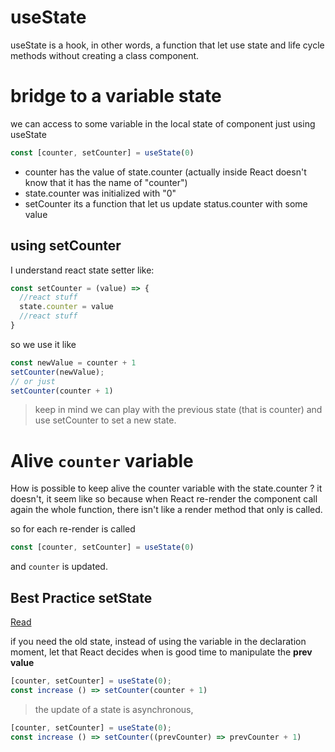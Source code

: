 # useState
useState is a hook, in other words, a function that let use state and life cycle methods without creating a class component.

# bridge to a variable state
we can access to some variable in the local state of component just using useState
```js
const [counter, setCounter] = useState(0)
```
- counter has the value of state.counter (actually inside React doesn't know that it has the name of "counter")
- state.counter was initialized with "0"
- setCounter its a function that let us update status.counter with some value

## using setCounter
I understand react state setter like:
```js
const setCounter = (value) => {
  //react stuff
  state.counter = value
  //react stuff
}
```
so we use it like

```js
const newValue = counter + 1
setCounter(newValue);
// or just
setCounter(counter + 1)
```

> keep in mind we can play with the previous state (that is counter) and use setCounter to set a new state.

# Alive `counter` variable
How is possible to keep alive the counter variable with the state.counter ?
it doesn't, it seem like so because when React re-render the component call again the whole function, there isn't like a render method that only is called.

so for each re-render is called 
```js
const [counter, setCounter] = useState(0)
```
and `counter` is updated.

## Best Practice setState
[Read](https://upmostly.com/tutorials/how-to-use-the-setstate-callback-in-react#:~:text=To%20perform%20an%20action%20in,It%20does%20not%20happen%20immediately.)

if you need the old state, instead of using the variable in the declaration moment, let that React decides when is good time to manipulate the **prev value**

```js
[counter, setCounter] = useState(0);
const increase () => setCounter(counter + 1)
```
> the update of a state is asynchronous,
```js
[counter, setCounter] = useState(0);
const increase () => setCounter((prevCounter) => prevCounter + 1)
```